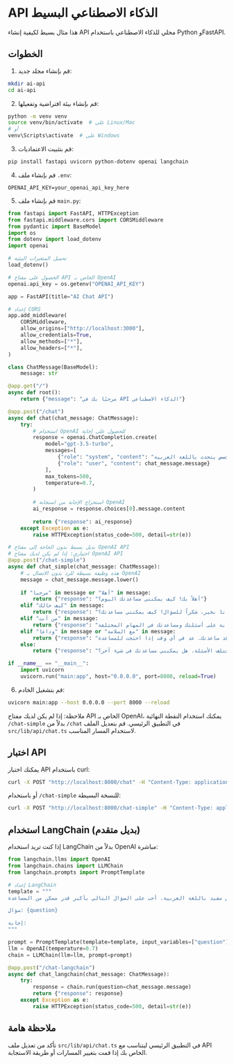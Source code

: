# API الذكاء الاصطناعي البسيط

هذا مثال بسيط لكيفية إنشاء API محلي للذكاء الاصطناعي باستخدام Python وFastAPI.

## الخطوات

1. قم بإنشاء مجلد جديد:

```bash
mkdir ai-api
cd ai-api
```

2. قم بإنشاء بيئة افتراضية وتفعيلها:

```bash
python -m venv venv
source venv/bin/activate  # على Linux/Mac
# أو
venv\Scripts\activate  # على Windows
```

3. قم بتثبيت الاعتماديات:

```bash
pip install fastapi uvicorn python-dotenv openai langchain
```

4. قم بإنشاء ملف `.env`:

```
OPENAI_API_KEY=your_openai_api_key_here
```

5. قم بإنشاء ملف `main.py`:

```python
from fastapi import FastAPI, HTTPException
from fastapi.middleware.cors import CORSMiddleware
from pydantic import BaseModel
import os
from dotenv import load_dotenv
import openai

# تحميل المتغيرات البيئية
load_dotenv()

# الحصول على مفتاح API الخاص بـ OpenAI
openai.api_key = os.getenv("OPENAI_API_KEY")

app = FastAPI(title="AI Chat API")

# إعداد CORS
app.add_middleware(
    CORSMiddleware,
    allow_origins=["http://localhost:3000"],
    allow_credentials=True,
    allow_methods=["*"],
    allow_headers=["*"],
)

class ChatMessage(BaseModel):
    message: str

@app.get("/")
async def root():
    return {"message": "مرحبًا بك في API الذكاء الاصطناعي"}

@app.post("/chat")
async def chat(chat_message: ChatMessage):
    try:
        # استخدام OpenAI للحصول على إجابة
        response = openai.ChatCompletion.create(
            model="gpt-3.5-turbo",
            messages=[
                {"role": "system", "content": "أنت مساعد ذكي مفيد ومتخصص يتحدث باللغة العربية."},
                {"role": "user", "content": chat_message.message}
            ],
            max_tokens=500,
            temperature=0.7,
        )
        
        # استخراج الإجابة من استجابة OpenAI
        ai_response = response.choices[0].message.content
        
        return {"response": ai_response}
    except Exception as e:
        raise HTTPException(status_code=500, detail=str(e))

# بديل بسيط بدون الحاجة إلى مفتاح OpenAI API
# اختياري: إذا لم يكن لديك مفتاح OpenAI API
@app.post("/chat-simple")
async def chat_simple(chat_message: ChatMessage):
    # هذه وظيفة بسيطة للرد بدون الاتصال بـ OpenAI
    message = chat_message.message.lower()
    
    if "مرحبا" in message or "أهلا" in message:
        return {"response": "أهلاً بك! كيف يمكنني مساعدتك اليوم؟"}
    elif "كيف حالك" in message:
        return {"response": "أنا بخير، شكراً للسؤال! كيف يمكنني مساعدتك؟"}
    elif "من أنت" in message:
        return {"response": "أنا المساعد الذكي الخاص بك، تم تطويري للإجابة على أسئلتك ومساعدتك في المهام المختلفة."}
    elif "وداعا" in message or "مع السلامة" in message:
        return {"response": "مع السلامة! أتمنى أن أكون قد ساعدتك. عد في أي وقت إذا احتجت للمساعدة!"}
    else:
        return {"response": "شكراً لرسالتك! أعمل حالياً على تحسين قدراتي للإجابة على مختلف الأسئلة. هل يمكنني مساعدتك في شيء آخر؟"}

if __name__ == "__main__":
    import uvicorn
    uvicorn.run("main:app", host="0.0.0.0", port=8000, reload=True)
```

6. قم بتشغيل الخادم:

```bash
uvicorn main:app --host 0.0.0.0 --port 8000 --reload
```

ملاحظة: إذا لم يكن لديك مفتاح API الخاص بـ OpenAI، يمكنك استخدام النقطة النهائية `/chat-simple` بدلاً من `/chat` في التطبيق الرئيسي. قم بتعديل الملف `src/lib/api/chat.ts` لاستخدام المسار المناسب.

## اختبار API

يمكنك اختبار API باستخدام curl:

```bash
curl -X POST "http://localhost:8000/chat" -H "Content-Type: application/json" -d '{"message":"مرحبا"}'
```

أو باستخدام `/chat-simple` للنسخة البسيطة:

```bash
curl -X POST "http://localhost:8000/chat-simple" -H "Content-Type: application/json" -d '{"message":"مرحبا"}'
```

## استخدام LangChain (بديل متقدم)

إذا كنت تريد استخدام LangChain بدلاً من OpenAI مباشرة:

```python
from langchain.llms import OpenAI
from langchain.chains import LLMChain
from langchain.prompts import PromptTemplate

# إعداد LangChain
template = """
أنت مساعد ذكي مفيد باللغة العربية. أجب على السؤال التالي بأكبر قدر ممكن من المساعدة:

سؤال: {question}

إجابة:
"""

prompt = PromptTemplate(template=template, input_variables=["question"])
llm = OpenAI(temperature=0.7)
chain = LLMChain(llm=llm, prompt=prompt)

@app.post("/chat-langchain")
async def chat_langchain(chat_message: ChatMessage):
    try:
        response = chain.run(question=chat_message.message)
        return {"response": response}
    except Exception as e:
        raise HTTPException(status_code=500, detail=str(e))
```

## ملاحظة هامة

تأكد من تعديل ملف `src/lib/api/chat.ts` في التطبيق الرئيسي ليتناسب مع API الخاص بك إذا قمت بتغيير المسارات أو طريقة الاستجابة.